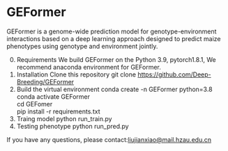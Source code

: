 # GEFormer
  GEFormer is a genome-wide prediction model for genotype-environment interactions based on a deep learning approach designed to predict maize phenotypes using genotype and environment jointly.

0. Requirements
   We build GEFormer on the Python 3.9, pytorch1.8.1, We recommend anaconda environment for GEFormer.
1. Installation
   Clone this repository
   git clone https://github.com/Deep-Breeding/GEFormer
2. Build the virtual environment
   conda create -n GEFormer python=3.8     
   conda activate GEFormer               
   cd GEFomer                        
   pip install -r requirements.txt
3. Traing model
   python run_train.py
4. Testing phenotype
   python run_pred.py

If you have any questions, please contact:liujianxiao@mail.hzau.edu.cn
